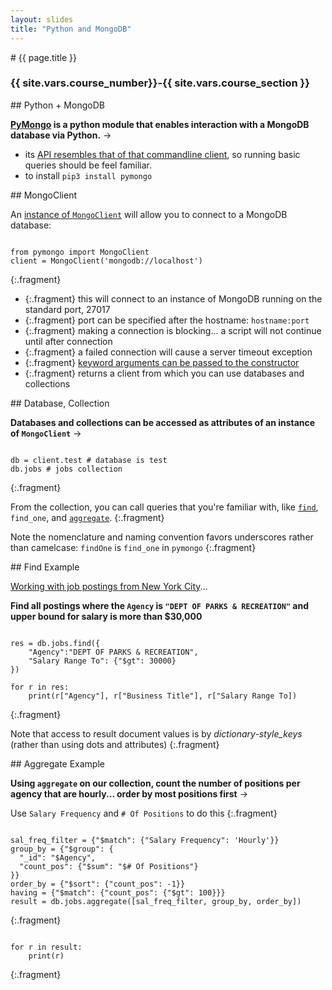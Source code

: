 ```yaml
---
layout: slides
title: "Python and MongoDB"
---
```


<section markdown="block" class="intro-slide">
# {{ page.title }}

### {{ site.vars.course_number}}-{{ site.vars.course_section }}

<p><small></small></p>
</section>

<section markdown="block">
## Python + MongoDB 

__[PyMongo](https://pypi.org/project/pymongo/) is a python module that enables interaction with a MongoDB database via Python.__ &rarr;

* its [API resembles that of that commandline client](https://pymongo.readthedocs.io/en/stable/index.html), so running basic queries should be feel familiar.
* to install `pip3 install pymongo`


</section>

<section markdown="block">
## MongoClient

An [instance of `MongoClient`](https://api.mongodb.com/python/current/api/pymongo/mongo_client.html) will allow you to connect to a MongoDB database:

<pre><code data-trim contenteditable>
from pymongo import MongoClient
client = MongoClient('mongodb://localhost')
</code></pre>
{:.fragment}

* {:.fragment} this will connect to an instance of MongoDB running on the standard port, 27017
* {:.fragment} port can be specified after the hostname: `hostname:port` 
* {:.fragment} making a connection is blocking... a script will not continue until after connection
* {:.fragment} a failed connection will cause a server timeout exception
* {:.fragment} [keyword arguments can be passed to the constructor](https://api.mongodb.com/python/current/api/pymongo/mongo_client.html)
* {:.fragment} returns a client from which you can use databases and collections

</section>

<section markdown="block">
## Database, Collection

__Databases and collections can be accessed as attributes of an instance of `MongoClient`__ &rarr;

<pre><code data-trim contenteditable>
db = client.test # database is test
db.jobs # jobs collection
</code></pre>
{:.fragment}

From the collection, you can call queries that you're familiar with, like [`find`](https://api.mongodb.com/python/current/api/pymongo/collection.html#pymongo.collection.Collection.find), `find_one`, and [`aggregate`](https://api.mongodb.com/python/current/api/pymongo/collection.html#pymongo.collection.Collection.aggregate).
{:.fragment}

Note the nomenclature and naming convention favors underscores rather than camelcase: `findOne` is `find_one` in `pymongo`
{:.fragment}
</section>

<section markdown="block">
## Find Example

[Working with job postings from New York City](https://data.cityofnewyork.us/City-Government/NYC-Jobs/kpav-sd4t)...

__Find all postings where the `Agency` is `"DEPT OF PARKS & RECREATION"` and upper bound for salary is more than $30,000__

<pre><code data-trim contenteditable>
res = db.jobs.find({
    "Agency":"DEPT OF PARKS & RECREATION",
    "Salary Range To": {"$gt": 30000}
})

for r in res:
    print(r["Agency"], r["Business Title"], r["Salary Range To])
</code></pre>
{:.fragment}

Note that access to result document values is by _dictionary-style_keys_ (rather than using dots and attributes)
{:.fragment}
</section>


<section markdown="block">
## Aggregate Example

__Using `aggregate` on our collection, count the number of positions per agency that are hourly... order by most positions first__ &rarr;

Use `Salary Frequency` and `# Of Positions` to do this
{:.fragment}

<pre><code data-trim contenteditable>
sal_freq_filter = {"$match": {"Salary Frequency": 'Hourly'}}
group_by = {"$group": {
  "_id": "$Agency", 
  "count_pos": {"$sum": "$# Of Positions"}
}}
order_by = {"$sort": {"count_pos": -1}}
having = {"$match": {"count_pos": {"$gt": 100}}}
result = db.jobs.aggregate([sal_freq_filter, group_by, order_by])
</code></pre>
{:.fragment}

<pre><code data-trim contenteditable>
for r in result:
    print(r)
</code></pre>
{:.fragment}
</section>
